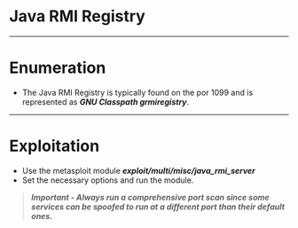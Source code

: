 # Java RMI Registry
---
# Enumeration

- The Java RMI Registry is typically found on the por 1099 and is represented as ***GNU Classpath grmiregistry***.

---
# Exploitation
- Use the metasploit module ***exploit/multi/misc/java_rmi_server***
- Set the necessary options and run the module.

> ***Important - Always run a comprehensive port scan since some services can be spoofed to run at a different port than their default ones.***